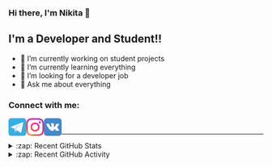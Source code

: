 ### Hi there, I'm Nikita 👋


## I'm a Developer and Student!!

- 🔭 I’m currently working on student projects
- 🌱 I’m currently learning everything
- 🤔 I’m looking for a developer job
- 💬 Ask me about everything

### Connect with me:

[<img align="left" alt="Telegram" width="35px" src="https://github.com/DUNNIK/DUNNIK/blob/main/icons/TelegramIcon.svg" />][telegram]
[<img align="left" alt="Instagram" width="35px" src="https://github.com/DUNNIK/DUNNIK/blob/main/icons/InstagramIcon.svg" />][instagram]
[<img align="left" alt="Vk" width="35px" src="https://github.com/DUNNIK/DUNNIK/blob/main/icons/VkIcon.svg" />][vk]

<br />

---
<details>
 <summary>:zap: Recent GitHub Stats</summary>

![Nikita's GitHub stats](https://github-readme-stats.vercel.app/api?username=DUNNIK&show_icons=true&theme=chartreuse-dark&count_private=true)
<br />

[![Top Langs](https://github-readme-stats.vercel.app/api/top-langs/?username=DUNNIK&show_icons=true&theme=chartreuse-dark&count_private=true)](https://github.com/anuraghazra/github-readme-stats)

</details>

<details>
  <summary>:zap: Recent GitHub Activity</summary>
<!--START_SECTION:activity-->
1. 🎉 Merged PR [#3](https://github.com/DUNNIK/YoPlugin/pull/3) in [DUNNIK/YoPlugin](https://github.com/DUNNIK/YoPlugin)
<!--END_SECTION:activity-->
</details>




[telegram]: https://t.me/dunaevnikita
[instagram]: https://instagram.com/_dunnik
[vk]: https://vk.com/dunn1
